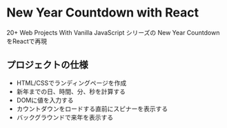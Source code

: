 # New Year Countdown with React

20+ Web Projects With Vanilla JavaScript シリーズの New Year Countdown をReactで再現

## プロジェクトの仕様
- HTML/CSSでランディングページを作成
- 新年までの日、時間、分、秒を計算する
- DOMに値を入力する
- カウントダウンをロードする直前にスピナーを表示する
- バックグラウンドで来年を表示する